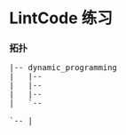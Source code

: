 # LintCode 练习


### 拓扑
<pre>
|-- dynamic_programming
|   |--
|   |--
|   |--
|   `--

`-- |

</pre>
